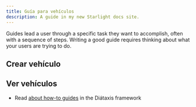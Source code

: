 ```yaml
---
title: Guía para vehículos
description: A guide in my new Starlight docs site.
---
```


Guides lead a user through a specific task they want to accomplish, often with a sequence of steps.
Writing a good guide requires thinking about what your users are trying to do.

## Crear vehículo

## Ver vehículos


- Read [about how-to guides](https://diataxis.fr/how-to-guides/) in the Diátaxis framework
